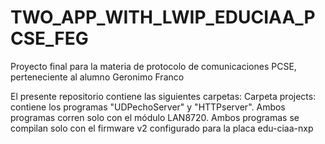 # TWO_APP_WITH_LWIP_EDUCIAA_PCSE_FEG
Proyecto final para la materia de protocolo de comunicaciones PCSE, perteneciente al alumno Geronimo Franco

El presente repositorio contiene las siguientes carpetas:
  Carpeta projects: contiene los programas "UDPechoServer" y "HTTPserver".
  Ambos programas corren solo con el módulo LAN8720.
  Ambos programas se compilan solo con el firmware v2 configurado para la placa edu-ciaa-nxp
